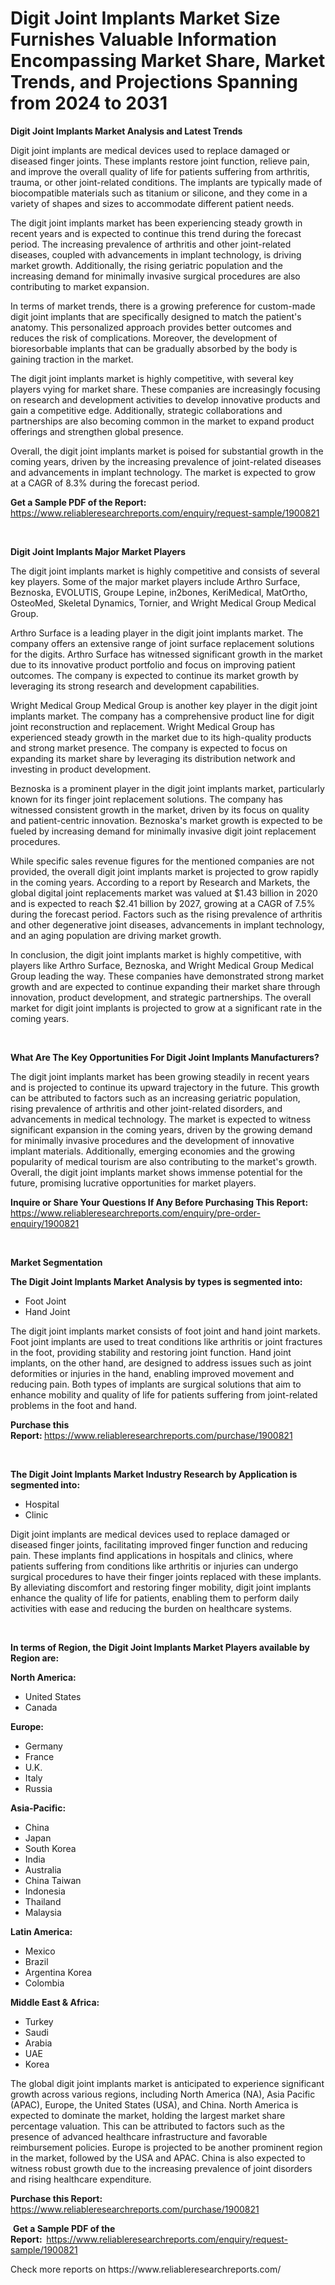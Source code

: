 <p><h1>Digit Joint Implants Market Size Furnishes Valuable Information Encompassing Market Share, Market Trends, and Projections Spanning from 2024 to 2031</h1></p><p><strong>Digit Joint Implants Market Analysis and Latest Trends</strong></p>
<p><p>Digit joint implants are medical devices used to replace damaged or diseased finger joints. These implants restore joint function, relieve pain, and improve the overall quality of life for patients suffering from arthritis, trauma, or other joint-related conditions. The implants are typically made of biocompatible materials such as titanium or silicone, and they come in a variety of shapes and sizes to accommodate different patient needs.</p><p>The digit joint implants market has been experiencing steady growth in recent years and is expected to continue this trend during the forecast period. The increasing prevalence of arthritis and other joint-related diseases, coupled with advancements in implant technology, is driving market growth. Additionally, the rising geriatric population and the increasing demand for minimally invasive surgical procedures are also contributing to market expansion.</p><p>In terms of market trends, there is a growing preference for custom-made digit joint implants that are specifically designed to match the patient's anatomy. This personalized approach provides better outcomes and reduces the risk of complications. Moreover, the development of bioresorbable implants that can be gradually absorbed by the body is gaining traction in the market.</p><p>The digit joint implants market is highly competitive, with several key players vying for market share. These companies are increasingly focusing on research and development activities to develop innovative products and gain a competitive edge. Additionally, strategic collaborations and partnerships are also becoming common in the market to expand product offerings and strengthen global presence.</p><p>Overall, the digit joint implants market is poised for substantial growth in the coming years, driven by the increasing prevalence of joint-related diseases and advancements in implant technology. The market is expected to grow at a CAGR of 8.3% during the forecast period.</p></p>
<p><strong>Get a Sample PDF of the Report:&nbsp;</strong> <a href="https://www.reliableresearchreports.com/enquiry/request-sample/1900821">https://www.reliableresearchreports.com/enquiry/request-sample/1900821</a></p>
<p>&nbsp;</p>
<p><strong>Digit Joint Implants Major Market Players</strong></p>
<p><p>The digit joint implants market is highly competitive and consists of several key players. Some of the major market players include Arthro Surface, Beznoska, EVOLUTIS, Groupe Lepine, in2bones, KeriMedical, MatOrtho, OsteoMed, Skeletal Dynamics, Tornier, and Wright Medical Group Medical Group.</p><p>Arthro Surface is a leading player in the digit joint implants market. The company offers an extensive range of joint surface replacement solutions for the digits. Arthro Surface has witnessed significant growth in the market due to its innovative product portfolio and focus on improving patient outcomes. The company is expected to continue its market growth by leveraging its strong research and development capabilities.</p><p>Wright Medical Group Medical Group is another key player in the digit joint implants market. The company has a comprehensive product line for digit joint reconstruction and replacement. Wright Medical Group has experienced steady growth in the market due to its high-quality products and strong market presence. The company is expected to focus on expanding its market share by leveraging its distribution network and investing in product development.</p><p>Beznoska is a prominent player in the digit joint implants market, particularly known for its finger joint replacement solutions. The company has witnessed consistent growth in the market, driven by its focus on quality and patient-centric innovation. Beznoska's market growth is expected to be fueled by increasing demand for minimally invasive digit joint replacement procedures.</p><p>While specific sales revenue figures for the mentioned companies are not provided, the overall digit joint implants market is projected to grow rapidly in the coming years. According to a report by Research and Markets, the global digital joint replacements market was valued at $1.43 billion in 2020 and is expected to reach $2.41 billion by 2027, growing at a CAGR of 7.5% during the forecast period. Factors such as the rising prevalence of arthritis and other degenerative joint diseases, advancements in implant technology, and an aging population are driving market growth.</p><p>In conclusion, the digit joint implants market is highly competitive, with players like Arthro Surface, Beznoska, and Wright Medical Group Medical Group leading the way. These companies have demonstrated strong market growth and are expected to continue expanding their market share through innovation, product development, and strategic partnerships. The overall market for digit joint implants is projected to grow at a significant rate in the coming years.</p></p>
<p>&nbsp;</p>
<p><strong>What Are The Key Opportunities For Digit Joint Implants Manufacturers?</strong></p>
<p><p>The digit joint implants market has been growing steadily in recent years and is projected to continue its upward trajectory in the future. This growth can be attributed to factors such as an increasing geriatric population, rising prevalence of arthritis and other joint-related disorders, and advancements in medical technology. The market is expected to witness significant expansion in the coming years, driven by the growing demand for minimally invasive procedures and the development of innovative implant materials. Additionally, emerging economies and the growing popularity of medical tourism are also contributing to the market's growth. Overall, the digit joint implants market shows immense potential for the future, promising lucrative opportunities for market players.</p></p>
<p><strong>Inquire or Share Your Questions If Any Before Purchasing This Report:</strong> <a href="https://www.reliableresearchreports.com/enquiry/pre-order-enquiry/1900821">https://www.reliableresearchreports.com/enquiry/pre-order-enquiry/1900821</a></p>
<p>&nbsp;</p>
<p><strong>Market Segmentation</strong></p>
<p><strong>The Digit Joint Implants Market Analysis by types is segmented into:</strong></p>
<p><ul><li>Foot Joint</li><li>Hand Joint</li></ul></p>
<p><p>The digit joint implants market consists of foot joint and hand joint markets. Foot joint implants are used to treat conditions like arthritis or joint fractures in the foot, providing stability and restoring joint function. Hand joint implants, on the other hand, are designed to address issues such as joint deformities or injuries in the hand, enabling improved movement and reducing pain. Both types of implants are surgical solutions that aim to enhance mobility and quality of life for patients suffering from joint-related problems in the foot and hand.</p></p>
<p><strong>Purchase this Report:&nbsp;</strong><a href="https://www.reliableresearchreports.com/purchase/1900821">https://www.reliableresearchreports.com/purchase/1900821</a></p>
<p>&nbsp;</p>
<p><strong>The Digit Joint Implants Market Industry Research by Application is segmented into:</strong></p>
<p><ul><li>Hospital</li><li>Clinic</li></ul></p>
<p><p>Digit joint implants are medical devices used to replace damaged or diseased finger joints, facilitating improved finger function and reducing pain. These implants find applications in hospitals and clinics, where patients suffering from conditions like arthritis or injuries can undergo surgical procedures to have their finger joints replaced with these implants. By alleviating discomfort and restoring finger mobility, digit joint implants enhance the quality of life for patients, enabling them to perform daily activities with ease and reducing the burden on healthcare systems.</p></p>
<p>&nbsp;</p>
<p><strong>In terms of Region, the Digit Joint Implants Market Players available by Region are:</strong></p>
<p>
    <p> <strong> North America: </strong>
        <ul>
            <li>United States</li>
            <li>Canada</li>
        </ul>
        </p> 
    <p> <strong> Europe: </strong>
        <ul>
            <li>Germany</li>
            <li>France</li>
            <li>U.K.</li>
            <li>Italy</li>
            <li>Russia</li>
        </ul>
        </p> 
    <p> <strong> Asia-Pacific: </strong>
        <ul>
            <li>China</li>
            <li>Japan</li>
            <li>South Korea</li>
            <li>India</li>
            <li>Australia</li>
            <li>China Taiwan</li>
            <li>Indonesia</li>
            <li>Thailand</li>
            <li>Malaysia</li>
        </ul>
        </p> 
    <p> <strong> Latin America: </strong>
        <ul>
            <li>Mexico</li>
            <li>Brazil</li>
            <li>Argentina Korea</li>
            <li>Colombia</li>
        </ul>
        </p> 
    <p> <strong> Middle East & Africa: </strong>
        <ul>
            <li>Turkey</li>
            <li>Saudi</li>
            <li>Arabia</li>
            <li>UAE</li>
            <li>Korea</li>
        </ul>
    </p>
    </p>
<p><p>The global digit joint implants market is anticipated to experience significant growth across various regions, including North America (NA), Asia Pacific (APAC), Europe, the United States (USA), and China. North America is expected to dominate the market, holding the largest market share percentage valuation. This can be attributed to factors such as the presence of advanced healthcare infrastructure and favorable reimbursement policies. Europe is projected to be another prominent region in the market, followed by the USA and APAC. China is also expected to witness robust growth due to the increasing prevalence of joint disorders and rising healthcare expenditure.</p></p>
<p><strong>Purchase this Report: </strong><a href="https://www.reliableresearchreports.com/purchase/1900821">https://www.reliableresearchreports.com/purchase/1900821</a></p>
<p>&nbsp;<strong>Get a Sample PDF of the Report:&nbsp;&nbsp;</strong><a href="https://www.reliableresearchreports.com/enquiry/request-sample/1900821">https://www.reliableresearchreports.com/enquiry/request-sample/1900821</a></p>
<p><strong></strong></p>
<p>Check more reports on https://www.reliableresearchreports.com/</p>